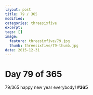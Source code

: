 ```yaml
---
layout: post
title: 79 / 365
modified:
categories: threesixfive
excerpt:
tags: []
image:
  feature: threesixfive/79.jpg
  thumb: threesixfive/79-thumb.jpg
date: 2015-12-31
---
```


# Day 79 of 365

79/365 happy new year everybody! **\#365**
